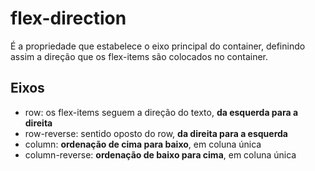 # flex-direction

É a propriedade que estabelece o eixo principal do container, definindo assim a direção que os flex-items são colocados no container. 

## Eixos

- row: os flex-items seguem a direção do texto, **da esquerda para a direita**
- row-reverse: sentido oposto do row, **da direita para a esquerda**
- column: **ordenação de cima para baixo**, em coluna única
- column-reverse: **ordenação de baixo para cima**, em coluna única